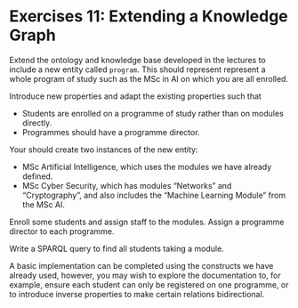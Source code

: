 # Exercises 11: Extending a Knowledge Graph

Extend the ontology and knowledge base developed in the lectures to include a new entity called `program`. This should represent represent a whole program of study such as the MSc in AI on which you are all enrolled.

Introduce new properties and adapt the existing properties such that

* Students are enrolled on a programme of study rather than on modules directly.
* Programmes should have a programme director.

Your should create two instances of the new entity:

* MSc Artificial Intelligence, which uses the modules we have already defined.
* MSc Cyber Security, which has modules “Networks” and “Cryptography”, and also includes the “Machine Learning Module” from the MSc AI.

Enroll some students and assign staff to the modules. Assign a programme director to each programme.

Write a SPARQL query to find all students taking a module.

A basic implementation can be completed using the constructs we have already used, however, you may wish to explore the documentation to, for example, ensure each student can only be registered on one programme, or to introduce inverse properties to make certain relations bidirectional.